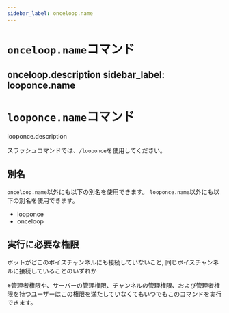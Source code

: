 ```yaml
---
sidebar_label: onceloop.name
---
```

# `onceloop.name`コマンド
onceloop.description
sidebar_label: looponce.name
---
# `looponce.name`コマンド
looponce.description

スラッシュコマンドでは、`/looponce`を使用してください。

## 別名
`onceloop.name`以外にも以下の別名を使用できます。
`looponce.name`以外にも以下の別名を使用できます。

- looponce
- onceloop




## 実行に必要な権限
ボットがどこのボイスチャンネルにも接続していないこと, 同じボイスチャンネルに接続していることのいずれか

※管理者権限や、サーバーの管理権限、チャンネルの管理権限、および管理者権限を持つユーザーはこの権限を満たしていなくてもいつでもこのコマンドを実行できます。
  
